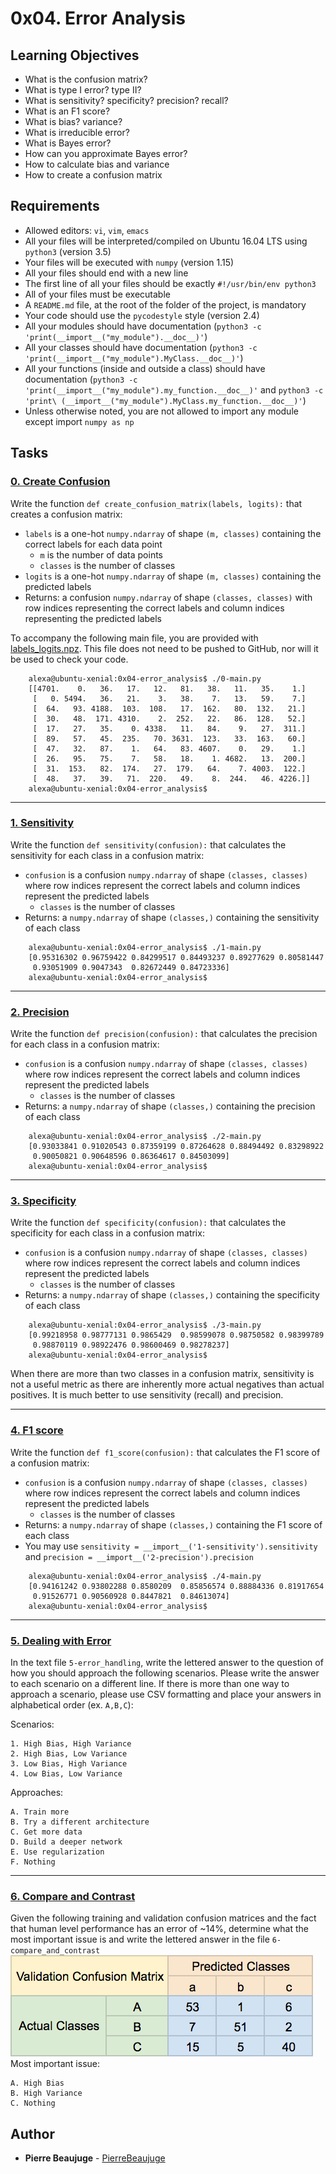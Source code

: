 # 0x04. Error Analysis

## Learning Objectives

- What is the confusion matrix?
- What is type I error? type II?
- What is sensitivity? specificity? precision? recall?
- What is an F1 score?
- What is bias? variance?
- What is irreducible error?
- What is Bayes error?
- How can you approximate Bayes error?
- How to calculate bias and variance
- How to create a confusion matrix

## Requirements

- Allowed editors: `vi`, `vim`, `emacs`
- All your files will be interpreted/compiled on Ubuntu 16.04 LTS using `python3` (version 3.5)
- Your files will be executed with `numpy` (version 1.15)
- All your files should end with a new line
- The first line of all your files should be exactly `#!/usr/bin/env python3`
- All of your files must be executable
- A `README.md` file, at the root of the folder of the project, is mandatory
- Your code should use the `pycodestyle` style (version 2.4)
- All your modules should have documentation (`python3 -c 'print(__import__("my_module").__doc__)'`)
- All your classes should have documentation (`python3 -c 'print(__import__("my_module").MyClass.__doc__)'`)
- All your functions (inside and outside a class) should have documentation (`python3 -c 'print(__import__("my_module").my_function.__doc__)'` and `python3 -c 'print\
(__import__("my_module").MyClass.my_function.__doc__)'`)
- Unless otherwise noted, you are not allowed to import any module except import `numpy as np`

## Tasks

### [0. Create Confusion](./0-create_confusion.py)

Write the function `def create_confusion_matrix(labels, logits):` that creates a confusion matrix:

*   `labels` is a one-hot `numpy.ndarray` of shape `(m, classes)` containing the correct labels for each data point
    *   `m` is the number of data points
    *   `classes` is the number of classes
*   `logits` is a one-hot `numpy.ndarray` of shape `(m, classes)` containing the predicted labels
*   Returns: a confusion `numpy.ndarray` of shape `(classes, classes)` with row indices representing the correct labels and column indices representing the predicted labels

To accompany the following main file, you are provided with [labels\_logits.npz](https://s3.amazonaws.com/intranet-projects-files/holbertonschool-ml/labels_logits.npz "labels_logits.npz"). This file does not need to be pushed to GitHub, nor will it be used to check your code.

```
    alexa@ubuntu-xenial:0x04-error_analysis$ ./0-main.py
    [[4701.    0.   36.   17.   12.   81.   38.   11.   35.    1.]
     [   0. 5494.   36.   21.    3.   38.    7.   13.   59.    7.]
     [  64.   93. 4188.  103.  108.   17.  162.   80.  132.   21.]
     [  30.   48.  171. 4310.    2.  252.   22.   86.  128.   52.]
     [  17.   27.   35.    0. 4338.   11.   84.    9.   27.  311.]
     [  89.   57.   45.  235.   70. 3631.  123.   33.  163.   60.]
     [  47.   32.   87.    1.   64.   83. 4607.    0.   29.    1.]
     [  26.   95.   75.    7.   58.   18.    1. 4682.   13.  200.]
     [  31.  153.   82.  174.   27.  179.   64.    7. 4003.  122.]
     [  48.   37.   39.   71.  220.   49.    8.  244.   46. 4226.]]
    alexa@ubuntu-xenial:0x04-error_analysis$
```

---

### [1. Sensitivity](./1-sensitivity.py)

Write the function `def sensitivity(confusion):` that calculates the sensitivity for each class in a confusion matrix:

*   `confusion` is a confusion `numpy.ndarray` of shape `(classes, classes)` where row indices represent the correct labels and column indices represent the predicted labels
    *   `classes` is the number of classes
*   Returns: a `numpy.ndarray` of shape `(classes,)` containing the sensitivity of each class

```
    alexa@ubuntu-xenial:0x04-error_analysis$ ./1-main.py
    [0.95316302 0.96759422 0.84299517 0.84493237 0.89277629 0.80581447
     0.93051909 0.9047343  0.82672449 0.84723336]
    alexa@ubuntu-xenial:0x04-error_analysis$
```

---

### [2. Precision](./2-precision.py)

Write the function `def precision(confusion):` that calculates the precision for each class in a confusion matrix:

*   `confusion` is a confusion `numpy.ndarray` of shape `(classes, classes)` where row indices represent the correct labels and column indices represent the predicted labels
    *   `classes` is the number of classes
*   Returns: a `numpy.ndarray` of shape `(classes,)` containing the precision of each class

```
    alexa@ubuntu-xenial:0x04-error_analysis$ ./2-main.py
    [0.93033841 0.91020543 0.87359199 0.87264628 0.88494492 0.83298922
     0.90050821 0.90648596 0.86364617 0.84503099]
    alexa@ubuntu-xenial:0x04-error_analysis$
```

---

### [3. Specificity](./3-specificity.py)

Write the function `def specificity(confusion):` that calculates the specificity for each class in a confusion matrix:

*   `confusion` is a confusion `numpy.ndarray` of shape `(classes, classes)` where row indices represent the correct labels and column indices represent the predicted labels
    *   `classes` is the number of classes
*   Returns: a `numpy.ndarray` of shape `(classes,)` containing the specificity of each class

```
    alexa@ubuntu-xenial:0x04-error_analysis$ ./3-main.py
    [0.99218958 0.98777131 0.9865429  0.98599078 0.98750582 0.98399789
     0.98870119 0.98922476 0.98600469 0.98278237]
    alexa@ubuntu-xenial:0x04-error_analysis$
```

When there are more than two classes in a confusion matrix, sensitivity is not a useful metric as there are inherently more actual negatives than actual positives. It is much better to use sensitivity (recall) and precision.

---

### [4. F1 score](./4-f1_score.py)

Write the function `def f1_score(confusion):` that calculates the F1 score of a confusion matrix:

*   `confusion` is a confusion `numpy.ndarray` of shape `(classes, classes)` where row indices represent the correct labels and column indices represent the predicted labels
    *   `classes` is the number of classes
*   Returns: a `numpy.ndarray` of shape `(classes,)` containing the F1 score of each class
*   You may use `sensitivity = __import__('1-sensitivity').sensitivity` and `precision = __import__('2-precision').precision`

```
    alexa@ubuntu-xenial:0x04-error_analysis$ ./4-main.py
    [0.94161242 0.93802288 0.8580209  0.85856574 0.88884336 0.81917654
     0.91526771 0.90560928 0.8447821  0.84613074]
    alexa@ubuntu-xenial:0x04-error_analysis$
```

---

### [5. Dealing with Error](./5-error_handling)

In the text file `5-error_handling`, write the lettered answer to the question of how you should approach the following scenarios. Please write the answer to each scenario on a different line. If there is more than one way to approach a scenario, please use CSV formatting and place your answers in alphabetical order (ex. `A,B,C`):

Scenarios:

    1. High Bias, High Variance
    2. High Bias, Low Variance
    3. Low Bias, High Variance
    4. Low Bias, Low Variance

Approaches:

    A. Train more
    B. Try a different architecture
    C. Get more data
    D. Build a deeper network
    E. Use regularization
    F. Nothing

---

### [6. Compare and Contrast](./6-compare_and_contrast)

Given the following training and validation confusion matrices and the fact that human level performance has an error of ~14%, determine what the most important issue is and write the lettered answer in the file `6-compare_and_contrast`
![](./0x04-images/img_1.png)
Most important issue:
```
A. High Bias
B. High Variance
C. Nothing
```

## Author

- **Pierre Beaujuge** - [PierreBeaujuge](https://github.com/PierreBeaujuge)
